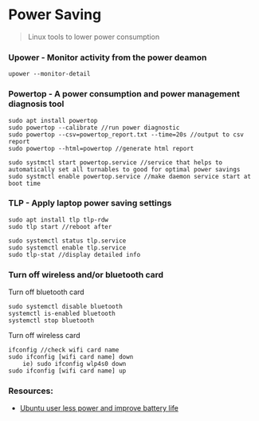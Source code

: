 # Power Saving
> Linux tools to lower power consumption

### Upower - Monitor activity from the power deamon
```
upower --monitor-detail
```

### Powertop - A power consumption and power management diagnosis tool
```
sudo apt install powertop
sudo powertop --calibrate //run power diagnostic
sudo powertop --csv=powertop_report.txt --time=20s //output to csv report
sudo powertop --html=powertop //generate html report

sudo systmctl start powertop.service //service that helps to automatically set all turnables to good for optimal power savings
sudo systmctl enable powertop.service //make daemon service start at boot time
```

### TLP - Apply laptop power saving settings
```
sudo apt install tlp tlp-rdw
sudo tlp start //reboot after

sudo systemctl status tlp.service
sudo systemctl enable tlp.service
sudo tlp-stat //display detailed info
```

### Turn off wireless and/or bluetooth card
Turn off bluetooth card
```
sudo systemctl disable bluetooth
systemctl is-enabled bluetooth
systemctl stop bluetooth
```

Turn off wireless card
```
ifconfig //check wifi card name
sudo ifconfig [wifi card name] down
    ie) sudo ifconfig wlp4s0 down
sudo ifconfig [wifi card name] up
```

### Resources:
- [Ubuntu user less power and improve battery life](https://help.ubuntu.com/stable/ubuntu-help/power-batterylife.html.en)
